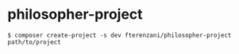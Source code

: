 # philosopher-project

    $ composer create-project -s dev fterenzani/philosopher-project path/to/project